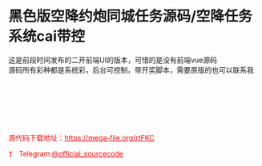 # 黑色版空降约炮同城任务源码/空降任务系统cai带控

这是前段时间发布的二开前端UI的版本，可惜的是没有前端vue源码<br>源码所有彩种都是系统彩，后台可控制，带开奖脚本，需要原版的也可以联系我<br><br><br><br><br><br><br>


<p style="color: red;">源代码下载地址：<a href="https://mega-file.org/rtFKC" style="color: red;">https://mega-file.org/rtFKC</a></p><p style="color: red;"><img src="https://cdn-icons-png.flaticon.com/512/2111/2111646.png" alt="Telegram Icon" style="width: 16px; vertical-align: middle; margin-right: 5px;">Telegram:<a href="https://t.me/official_sourcecode" style="color: red;">@official_sourcecode</a></p>